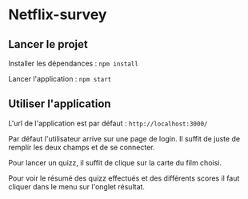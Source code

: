 # Netflix-survey

## Lancer le projet
Installer les dépendances : ``npm install``

Lancer l'application : ``npm start``

## Utiliser l'application
L'url de l'application est par défaut : ``http://localhost:3000/``

Par défaut l'utilisateur arrive sur une page de login. Il suffit de juste de remplir les deux champs et de se connecter.

Pour lancer un quizz, il suffit de clique sur la carte du film choisi.

Pour voir le résumé des quizz effectués et des différents scores il faut cliquer dans le menu sur l'onglet résultat.
